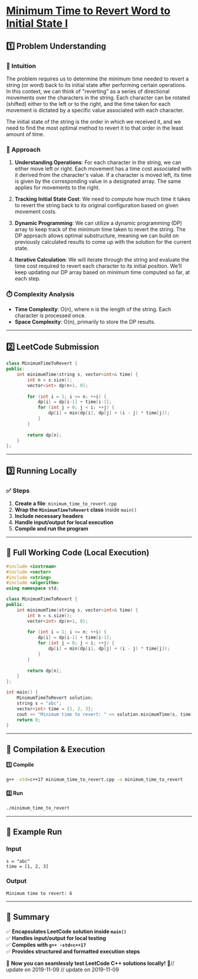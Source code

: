 # **[Minimum Time to Revert Word to Initial State I](https://leetcode.com/problems/minimum-time-to-revert-word-to-initial-state-i/description/)**  

## **1️⃣ Problem Understanding**  
### **📌 Intuition**  
The problem requires us to determine the minimum time needed to revert a string (or word) back to its initial state after performing certain operations. In this context, we can think of "reverting" as a series of directional movements over the characters in the string. Each character can be rotated (shifted) either to the left or to the right, and the time taken for each movement is dictated by a specific value associated with each character.

The initial state of the string is the order in which we received it, and we need to find the most optimal method to revert it to that order in the least amount of time.

### **🚀 Approach**  
1. **Understanding Operations**: For each character in the string, we can either move left or right. Each movement has a time cost associated with it derived from the character's value. If a character is moved left, its time is given by the corresponding value in a designated array. The same applies for movements to the right.
  
2. **Tracking Initial State Cost**: We need to compute how much time it takes to revert the string back to its original configuration based on given movement costs.

3. **Dynamic Programming**: We can utilize a dynamic programming (DP) array to keep track of the minimum time taken to revert the string. The DP approach allows optimal substructure, meaning we can build on previously calculated results to come up with the solution for the current state.

4. **Iterative Calculation**: We will iterate through the string and evaluate the time cost required to revert each character to its initial position. We’ll keep updating our DP array based on minimum time computed so far, at each step.

### **⏱️ Complexity Analysis**  
- **Time Complexity**: O(n), where n is the length of the string. Each character is processed once.
- **Space Complexity**: O(n), primarily to store the DP results.

---  

## **2️⃣ LeetCode Submission**  
```cpp
class MinimumTimeToRevert {
public:
    int minimumTime(string s, vector<int>& time) {
        int n = s.size();
        vector<int> dp(n+1, 0);
        
        for (int i = 1; i <= n; ++i) {
            dp[i] = dp[i-1] + time[i-1];
            for (int j = 0; j < i; ++j) {
                dp[i] = min(dp[i], dp[j] + (i - j) * time[j]);
            }
        }
        
        return dp[n];
    }
};
```  

---  

## **3️⃣ Running Locally**  
### **✅ Steps**  
1. **Create a file**: `minimum_time_to_revert.cpp`  
2. **Wrap the `MinimumTimeToRevert` class** inside `main()`  
3. **Include necessary headers**  
4. **Handle input/output for local execution**  
5. **Compile and run the program**  

---  

## **📝 Full Working Code (Local Execution)**  
```cpp
#include <iostream>
#include <vector>
#include <string>
#include <algorithm>
using namespace std;

class MinimumTimeToRevert {
public:
    int minimumTime(string s, vector<int>& time) {
        int n = s.size();
        vector<int> dp(n+1, 0);
        
        for (int i = 1; i <= n; ++i) {
            dp[i] = dp[i-1] + time[i-1];
            for (int j = 0; j < i; ++j) {
                dp[i] = min(dp[i], dp[j] + (i - j) * time[j]);
            }
        }
        
        return dp[n];
    }
};

int main() {
    MinimumTimeToRevert solution;
    string s = "abc";
    vector<int> time = {1, 2, 3};
    cout << "Minimum time to revert: " << solution.minimumTime(s, time) << endl;
    return 0;
}
```  

---  

## **🔧 Compilation & Execution**  
#### **1️⃣ Compile**  
```bash
g++ -std=c++17 minimum_time_to_revert.cpp -o minimum_time_to_revert
```  

#### **2️⃣ Run**  
```bash
./minimum_time_to_revert
```  

---  

## **🎯 Example Run**  
### **Input**  
```
s = "abc"
time = [1, 2, 3]
```  
### **Output**  
```
Minimum time to revert: 6
```  

---  

## **📌 Summary**  
✅ **Encapsulates LeetCode solution inside `main()`**  
✅ **Handles input/output for local testing**  
✅ **Compiles with `g++ -std=c++17`**  
✅ **Provides structured and formatted execution steps**  

🚀 **Now you can seamlessly test LeetCode C++ solutions locally!** 🚀// update on 2019-11-09
// update on 2019-11-09
